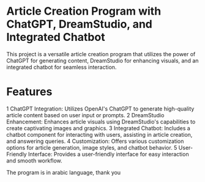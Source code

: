 # Article Creation Program with ChatGPT, DreamStudio, and Integrated Chatbot
This project is a versatile article creation program that utilizes the power of ChatGPT for generating content, DreamStudio for enhancing visuals, and an integrated chatbot for seamless interaction.

# Features
1 ChatGPT Integration: Utilizes OpenAI's ChatGPT to generate high-quality article content based on user input or prompts.
2 DreamStudio Enhancement: Enhances article visuals using DreamStudio's capabilities to create captivating images and graphics.
3 Integrated Chatbot: Includes a chatbot component for interacting with users, assisting in article creation, and answering queries.
4 Customization: Offers various customization options for article generation, image styles, and chatbot behavior.
5 User-Friendly Interface: Provides a user-friendly interface for easy interaction and smooth workflow.

The program is in arabic language, thank you
